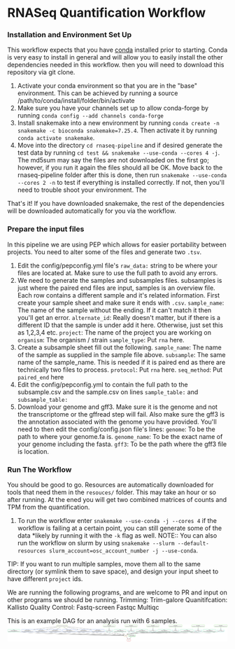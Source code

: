 # RNASeq Quantification Workflow
### Installation and Environment Set Up
This workflow expects that you have [conda](https://docs.conda.io/en/latest/miniconda.html) installed prior to starting. Conda is very easy to install in general and will allow you to easily install the other dependencies needed in this workflow. then you will need to download this repository via git clone.

1. Activate your conda environment so that you are in the "base" environment. This can be achieved by running a source /path/to/conda/install/folder/bin/activate
2. Make sure you have your channels set up to allow conda-forge by running `conda config --add channels conda-forge`
3. Install snakemake into a new environment by running `conda create -n snakemake -c bioconda snakemake=7.25.4`. Then activate it by running `conda activate snakemake`.
5. Move into the directory `cd rnaseq-pipeline` and if desired generate the test data by running `cd test && snakemake --use-conda --cores 4 -j`. The md5sum may say the files are not downloaded on the first go; however, if you run it again the files should all be OK. Move back to the rnaseq-pipeline folder after this is done, then run `snakemake --use-conda --cores 2 -n` to test if everything is installed correctly. If not, then you'll need to trouble shoot your environment. The

That's it! If you have downloaded snakemake, the rest of the dependencies will be downloaded automatically for you via the workflow.

### Prepare the input files
In this pipeline we are using PEP which allows for easier portability between projects. You need to alter some of the files and generate two `.tsv`.

1. Edit the config/pepconfig.yml file's `raw_data:` string to be where your files are located at. Make sure to use the full path to avoid any errors.
2. We need to generate the samples and subsamples files. subsamples is just where the paired end files are input, samples is an overview file. Each row contains a different sample and it's related information. First create your sample sheet and make sure it ends with `.csv`. 
`sample_name`: The name of the sample without the ending. If it can't match it then you'll get an error.
`alternate_id`: Really doesn't matter, but if there is a different ID that the sample is under add it here. Otherwise, just set this as 1,2,3,4 etc.
`project`: The name of the project you are working on
`organism`: The organism / strain
`sample_type`: Put `rna` here.
3. Create a subsample sheet fill out the following.
`sample_name`: The name of the sample as supplied in the sample file above.
`subsample`: The same name of the sample_name. This is needed if it is paired end as there are technically two files to process.
`protocol`: Put `rna` here.
`seq_method`: Put `paired_end` here
4. Edit the config/pepconfig.yml to contain the full path to the subsample.csv and the sample.csv on lines `sample_table:` and `subsample_table:`
5. Download your genome and gff3. Make sure it is the genome and not the transcriptome or the gffread step will fail. Also make sure the gff3 is the annotation associated with the genome you have provided. You'll need to then edit the config/config.json file's lines:
`genome`: To be the path to where your genome.fa is.
`genome_name`: To be the exact name of your genome including the fasta.
`gff3`: To be the path where the gff3 file is location.

### Run The Workflow
You should be good to go. Resources are automatically downloaded for tools that need them in the `resouces/` folder. This may take an hour or so after running. At the ened you will get two combined matrices of counts and TPM from the quantification.
1. To run the workflow enter `snakemake --use-conda -j --cores 4` if the workflow is failing at a certain point, you can still generate some of the data *likely by running it with the `-k` flag as well.
NOTE:: You can also run the workflow on slurm by using `snakemake --slurm --default-resources slurm_account=osc_account_number -j --use-conda`.

TIP: If you want to run multiple samples, move them all to the same directory (or symlink them to save space), and design your input sheet to have different `project` ids. 


We are running the following programs, and are welcome to PR and input on other programs we should be running. 
Trimming: Trim-galore
Quanitifcation: Kallisto
Quality Control: 
    Fastq-screen
    Fastqc
    Multiqc

This is an example DAG for an analysis run with 6 samples.
![Workflow DAG](/images/dag.svg)
